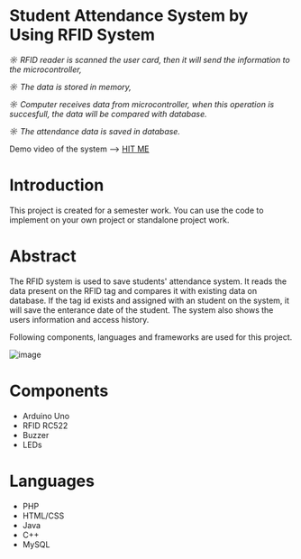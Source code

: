 # Student Attendance System by Using RFID System 




  *☼ RFID reader is scanned the user card, then it will send the information to the microcontroller,*
  
  *☼ The data is stored in memory,*
  
  *☼ Computer receives data from microcontroller, when this operation is succesfull, the data will be compared with database.*
  
  *☼ The attendance data is saved in database.*
  
  
  
  Demo video of the system --> [HIT ME](https://youtu.be/49ZN7k5dfDk)
  
# Introduction
This project is created for a semester work. You can use the code to implement on your own project or standalone project work.

# Abstract
The RFID system is used to save students' attendance system. It reads the data present on the RFID tag and compares it with existing data on database. If the tag id exists and assigned with an student on the system, it will save the enterance date of the student. The system also shows the users information and access history.

Following components, languages and frameworks are used for this project.

![image](https://user-images.githubusercontent.com/68166794/147889329-4b598a1b-9f82-4160-829c-089cb1608e01.png)

# Components
* Arduino Uno
* RFID RC522
* Buzzer
* LEDs

# Languages
* PHP
* HTML/CSS
* Java
* C++
* MySQL



